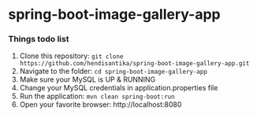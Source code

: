 # spring-boot-image-gallery-app

### Things todo list

1. Clone this repository: `git clone https://github.com/hendisantika/spring-boot-image-gallery-app.git`
2. Navigate to the folder: `cd spring-boot-image-gallery-app`
3. Make sure your MySQL is UP & RUNNING
4. Change your MySQL credentials in application.properties file
5. Run the application: `mvn clean spring-boot:run`
6. Open your favorite browser: http://localhost:8080
